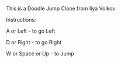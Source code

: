 This is a Doodle Jump Clone from Ilya Volkov

Instructions:

A or Left - to go Left

D or Right - to go Right

W or Space or Up - to Jump
